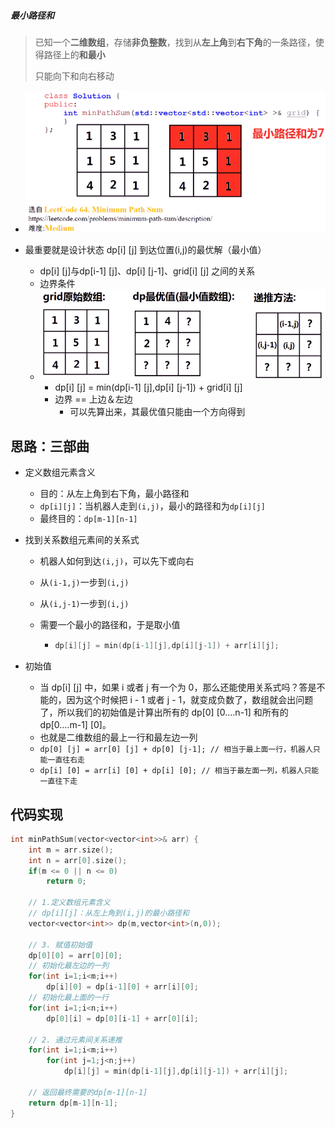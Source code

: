 ##### 最小路径和

> 已知一个**二维数组**，存储**非负整数**，找到从**左上角**到**右下角**的一条路径，使得路径上的**和最小**
>
> 只能向下和向右移动

* ![image-20210707170237231](最小路径和.assets/image-20210707170237231.png)
* 最重要就是设计状态 dp[i] [j]    到达位置(i,j)的最优解（最小值）

  * dp[i] [j]与dp[i-1] [j]、dp[i] [j-1]、grid[i] [j] 之间的关系
  * 边界条件
  * ![image-20210707170744076](最小路径和.assets/image-20210707170744076.png)
    * dp[i] [j] = min(dp[i-1] [j],dp[i] [j-1]) + grid[i] [j]
    * 边界 == 上边＆左边
      * 可以先算出来，其最优值只能由一个方向得到

## 思路：三部曲

* 定义数组元素含义
  * 目的：从左上角到右下角，最小路径和
  * `dp[i][j]`：当机器人走到`(i,j)`，最小的路径和为`dp[i][j]`
  * 最终目的：`dp[m-1][n-1]`

* 找到关系数组元素间的关系式

  * 机器人如何到达`(i,j)`，可以先下或向右

  * 从`(i-1,j)`一步到`(i,j)`

  * 从`(i,j-1)`一步到`(i,j)`

  * 需要一个最小的路径和，于是取小值

    * ```cpp
      dp[i][j] = min(dp[i-1][j],dp[i][j-1]) + arr[i][j];
      ```

* 初始值

  * 当 dp[i] [j] 中，如果 i 或者 j 有一个为 0，那么还能使用关系式吗？答是不能的，因为这个时候把 i - 1 或者 j - 1，就变成负数了，数组就会出问题了，所以我们的初始值是计算出所有的 dp[0] [0….n-1] 和所有的 dp[0….m-1] [0]。
  * 也就是二维数组的最上一行和最左边一列
  * `dp[0] [j] = arr[0] [j] + dp[0] [j-1]; // 相当于最上面一行，机器人只能一直往右走`
  * `dp[i] [0] = arr[i] [0] + dp[i] [0]; // 相当于最左面一列，机器人只能一直往下走`

## 代码实现

```cpp
int minPathSum(vector<vector<int>>& arr) {
    int m = arr.size();
    int n = arr[0].size();
    if(m <= 0 || n <= 0)
        return 0;

    // 1.定义数组元素含义
    // dp[i][j]：从左上角到(i,j)的最小路径和
    vector<vector<int>> dp(m,vector<int>(n,0));

    // 3. 赋值初始值
    dp[0][0] = arr[0][0];
    // 初始化最左边的一列
    for(int i=1;i<m;i++)
        dp[i][0] = dp[i-1][0] + arr[i][0];
    // 初始化最上面的一行
    for(int i=1;i<n;i++)
        dp[0][i] = dp[0][i-1] + arr[0][i];

    // 2. 通过元素间关系递推
    for(int i=1;i<m;i++)
        for(int j=1;j<n;j++)
            dp[i][j] = min(dp[i-1][j],dp[i][j-1]) + arr[i][j];

    // 返回最终需要的dp[m-1][n-1]
    return dp[m-1][n-1];
}
```

